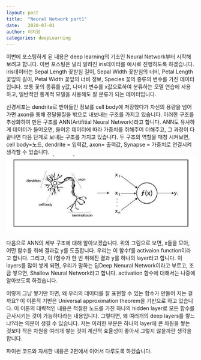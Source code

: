 ```yaml
---
layout: post
title:  "Neural Network part1"
date:   2020-07-01
author: 이지원
categories: deepLearning
---
```


이번에 포스팅하게 된 내용은 deep learning의 기초인 Neural Network부터 시작해 보려고 합니다. 이번 포스팅은 널리 알려진 iris데이터를 예시로 진행하도록 하겠습니다. iris데이터는 Sepal Length 꽃받침 길이, Sepal Width 꽃받침의 너비, Petal Length 꽃잎의 길이, Petal Width 꽃잎의 너비 정보, Species 꽃의 종류의 변수를 가진 데이터입니다. 보통 꽃의 종류를 y값, 나머지 변수를 x값으로하여 분류하는 모델 연습에 사용하고, 일반적인 통계적 모델을 사용해도 잘 분류가 되는 데이터입니다.  

  
신경세포는 dendrite로 받아들인 정보를 cell body에 저장했다가 자신의 용량을 넘어가면 axon을 통해 전달물질을 밖으로 내보내는 구조를 가지고 있습니다. 이러한 구조를 추상화하여 만든 구조를 ANN(Artifitial Neural Network)라고 합니다. ANN도 유사하게 데이터가 들어오면, 들어온 데이터에 따라 가중치를 취해주어 더해주고, 그 과정이 다 끝나면 다음 단계로 보내는 구조를 가지고 있습니다. 두 구조의 역할을 매칭 시켜보면, cell body=노드, dendrite = 입력값, axon= 출력값, Synapse = 가중치로 연결시켜 생각할 수 있습니다.
<img src="https://github.com/easy1012/easy1012.github.io/blob/master/assets/nnpic.jpg?raw=true">

다음으로 ANN의 세부 구조에 대해 알아보겠습니다.  위의 그림으로 보면, x들을 모아,  어떤 함수를 취해 결과값 y를 도출합니다. 우리는 이 함수f를 activaion function이라고 합니다. 그리고, 이 f함수가 한 번 취해진 결과 y를 하나의 layer라고 합니다. 이 layers를 많이 쌓게 되면, 우리가 말하는 딥Deep Nenural Network이라고 부르고, 조금 쌓으면, Shallow Neural Network라고 합니다.  activation 함수에 대해서는 나중에 알아보도록 하겠습니다.

이렇게 그냥 쌓기만 하면, 왜 우리의 데이터를 잘 표현할 수 있는 함수가 만들어 지는 걸까요? 이 이론적 기반은 Universal approximation theorem을 기반으로 하고 있습니다. 이 이론의 대략적인 내용은 적절한 노드를 가진 하나의 hidden layer로 모든 함수를 근사시키는 것이 가능하다라는 내용입니다. 그렇다면, 왜 여러개의 deep layers를 쌓느냐?라는 의문이 생길 수 있습니다. 저는 이러한 부분은 하나의 layer에 큰 차원을 쌓는 것보다 작은 차원을 여러개 쌓는 것이 계산적 효율성이 좋아서 그렇지 않을까란 생각을 합니다.

파이썬 코드와 자세한 내용은 2편에서 이어서 다루도록 하겠습니다.
